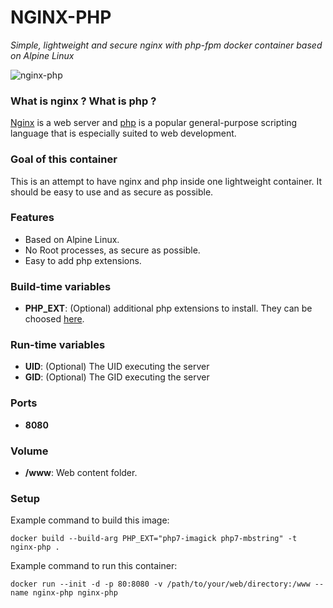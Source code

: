 NGINX-PHP
=========
*Simple, lightweight and secure nginx with php-fpm docker container based on Alpine Linux*

![nginx-php](http://i.imgur.com/tK9emcA.jpg)

### What is nginx ? What is php ?
[Nginx](http://nginx.org/) is a web server and [php](http://php.net/) is a popular general-purpose scripting language that is especially suited to web development.

### Goal of this container
This is an attempt to have nginx and php inside one lightweight container. It should be easy to use and as secure as possible.

### Features
- Based on Alpine Linux.
- No Root processes, as secure as possible.
- Easy to add php extensions.

### Build-time variables
- **PHP_EXT**: (Optional) additional php extensions to install. They can be choosed [here](https://pkgs.alpinelinux.org/packages?name=php7-*).

### Run-time variables
- **UID**: (Optional) The UID executing the server
- **GID**: (Optional) The GID executing the server

### Ports
- **8080**

### Volume
- **/www**: Web content folder.

### Setup
Example command to build this image:
```
docker build --build-arg PHP_EXT="php7-imagick php7-mbstring" -t nginx-php .
```
Example command to run this container:
```
docker run --init -d -p 80:8080 -v /path/to/your/web/directory:/www --name nginx-php nginx-php
```

